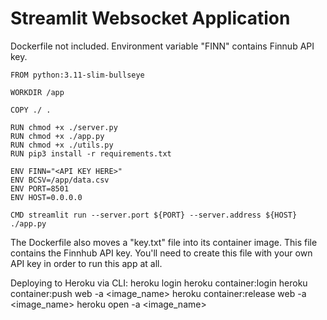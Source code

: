 # Streamlit Websocket Application

Dockerfile not included. Environment variable "FINN" contains Finnub API key.

```
FROM python:3.11-slim-bullseye

WORKDIR /app

COPY ./ .

RUN chmod +x ./server.py
RUN chmod +x ./app.py
RUN chmod +x ./utils.py
RUN pip3 install -r requirements.txt

ENV FINN="<API KEY HERE>"
ENV BCSV=/app/data.csv
ENV PORT=8501
ENV HOST=0.0.0.0

CMD streamlit run --server.port ${PORT} --server.address ${HOST} ./app.py
```

The Dockerfile also moves a "key.txt" file into its container image. This file contains the Finnhub API key. You'll need to create this file with your own API key in order to run this app at all.

Deploying to Heroku via CLI:
heroku login
heroku container:login
heroku container:push web -a <image_name>
heroku container:release web -a <image_name>
heroku open -a <image_name>